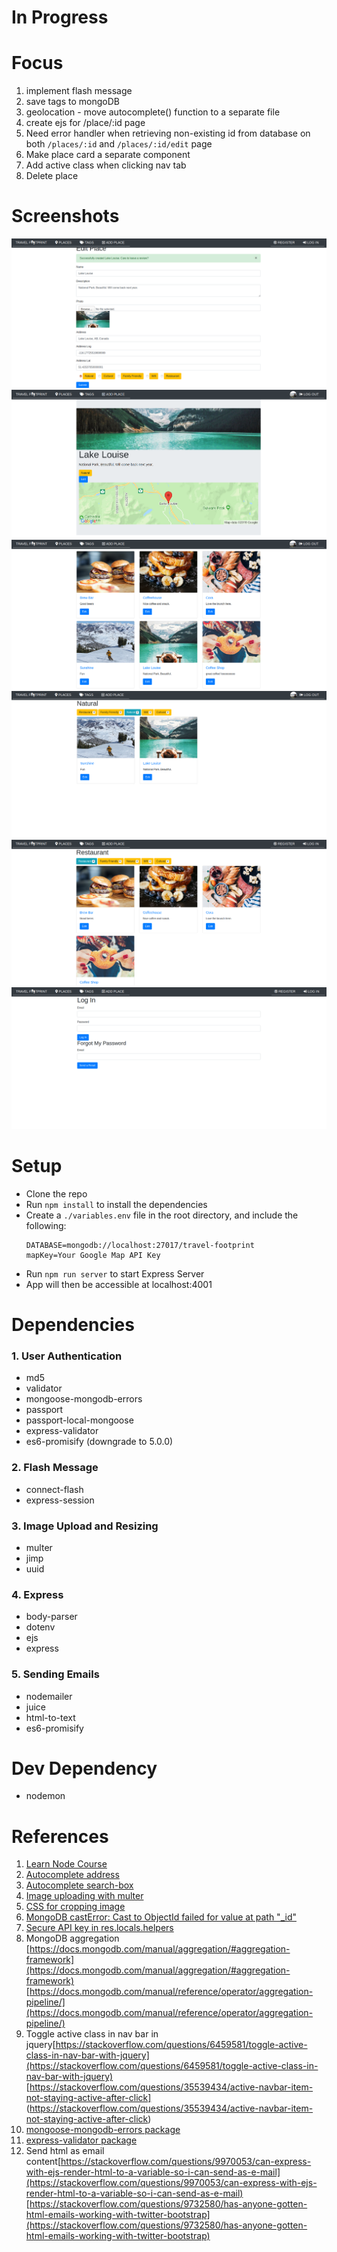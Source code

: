 # In Progress

# Focus 
1. implement flash message
2. save tags to mongoDB
3. geolocation - move autocomplete() function to a separate file
4. create ejs for /place/:id page
5. Need error handler when retrieving non-existing id from database on both ```/places/:id``` and ```/places/:id/edit``` page
6. Make place card a separate component
7. Add active class when clicking nav tab
8. Delete place

# Screenshots
![Screenshot of create-lake-louise](https://github.com/fei-gao/travel-footprint/blob/master/docs/create-lake-louise.png)
![Screenshot of show-lake-louise](https://github.com/fei-gao/travel-footprint/blob/master/docs/show-lake-louise.png)
![Screenshot of places](https://github.com/fei-gao/travel-footprint/blob/master/docs/places.png)
![Screenshot of natural-tag](https://github.com/fei-gao/travel-footprint/blob/master/docs/natural-tag.png)
![Screenshot of restaurant](https://github.com/fei-gao/travel-footprint/blob/master/docs/restaurant.png)
![Screenshot of log in](https://github.com/fei-gao/travel-footprint/blob/master/docs/log-in.png)

# Setup
- Clone the repo
- Run ```npm install``` to install the dependencies
- Create a ```./variables.env``` file in the root directory, and include the following:
  ```
  DATABASE=mongodb://localhost:27017/travel-footprint
  mapKey=Your Google Map API Key
  ```
- Run ```npm run server``` to start Express Server
- App will then be accessible at localhost:4001

# Dependencies

### 1. User Authentication
- md5
- validator
- mongoose-mongodb-errors
- passport
- passport-local-mongoose
- express-validator
- es6-promisify (downgrade to 5.0.0)

### 2. Flash Message
- connect-flash
- express-session

### 3. Image Upload and Resizing
- multer
- jimp
- uuid

### 4. Express
- body-parser
- dotenv
- ejs
- express

### 5. Sending Emails
- nodemailer
- juice
- html-to-text
- es6-promisify

# Dev Dependency

- nodemon

# References
1. [Learn Node Course](https://learnnode.com/)
2. [Autocomplete address](https://developers.google.com/maps/documentation/javascript/examples/places-autocomplete-addressform)
3. [Autocomplete search-box](https://www.codexworld.com/autocomplete-location-search-box-google-maps-javascript-api-jquery-ui/)
4. [Image uploading with multer](https://www.youtube.com/watch?v=9Qzmri1WaaE)
5. [CSS for cropping image](https://stackoverflow.com/questions/2623603/crop-an-image-instead-of-stretching-it)
6. [MongoDB castError: Cast to ObjectId failed for value at path "_id"](https://stackoverflow.com/questions/14940660/whats-mongoose-error-cast-to-objectid-failed-for-value-xxx-at-path-id)
7. [Secure API key in res.locals.helpers](https://stackoverflow.com/questions/33451053/req-locals-vs-res-locals-vs-res-data-vs-req-data-vs-app-locals-in-express-mi)
8. MongoDB aggregation [https://docs.mongodb.com/manual/aggregation/#aggregation-framework](https://docs.mongodb.com/manual/aggregation/#aggregation-framework)
[https://docs.mongodb.com/manual/reference/operator/aggregation-pipeline/](https://docs.mongodb.com/manual/reference/operator/aggregation-pipeline/)
9. Toggle active class in nav bar in jquery[https://stackoverflow.com/questions/6459581/toggle-active-class-in-nav-bar-with-jquery](https://stackoverflow.com/questions/6459581/toggle-active-class-in-nav-bar-with-jquery)
[https://stackoverflow.com/questions/35539434/active-navbar-item-not-staying-active-after-click]
(https://stackoverflow.com/questions/35539434/active-navbar-item-not-staying-active-after-click)
10. [mongoose-mongodb-errors package](https://www.npmjs.com/package/mongoose-mongodb-errors)
11. [express-validator package](https://express-validator.github.io/docs/sanitization.html)
12. Send html as email content[https://stackoverflow.com/questions/9970053/can-express-with-ejs-render-html-to-a-variable-so-i-can-send-as-e-mail](https://stackoverflow.com/questions/9970053/can-express-with-ejs-render-html-to-a-variable-so-i-can-send-as-e-mail) [https://stackoverflow.com/questions/9732580/has-anyone-gotten-html-emails-working-with-twitter-bootstrap](https://stackoverflow.com/questions/9732580/has-anyone-gotten-html-emails-working-with-twitter-bootstrap)

